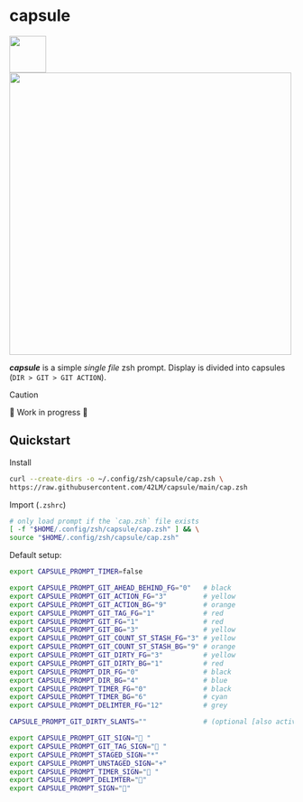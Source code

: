 # capsule
<img src="https://github.com/user-attachments/assets/632b79e3-bac4-47cd-81a8-63267b6e6c0b" width="65" /> <img src="https://github.com/user-attachments/assets/e5375434-186b-4d9a-9a1f-4a67a0e225bc" width="500" />

_**capsule**_ is a simple _single file_ zsh prompt. Display is divided into capsules (`DIR > GIT > GIT ACTION`).

> [!CAUTION]
> 🚧 Work in progress 🚧

## Quickstart
Install
```sh
curl --create-dirs -o ~/.config/zsh/capsule/cap.zsh \
https://raw.githubusercontent.com/42LM/capsule/main/cap.zsh
```

Import (`.zshrc`)
```zsh
# only load prompt if the `cap.zsh` file exists
[ -f "$HOME/.config/zsh/capsule/cap.zsh" ] && \
source "$HOME/.config/zsh/capsule/cap.zsh"
```

Default setup:
```sh
export CAPSULE_PROMPT_TIMER=false

export CAPSULE_PROMPT_GIT_AHEAD_BEHIND_FG="0"   # black
export CAPSULE_PROMPT_GIT_ACTION_FG="3"         # yellow
export CAPSULE_PROMPT_GIT_ACTION_BG="9"         # orange
export CAPSULE_PROMPT_GIT_TAG_FG="1"            # red
export CAPSULE_PROMPT_GIT_FG="1"                # red
export CAPSULE_PROMPT_GIT_BG="3"                # yellow
export CAPSULE_PROMPT_GIT_COUNT_ST_STASH_FG="3" # yellow
export CAPSULE_PROMPT_GIT_COUNT_ST_STASH_BG="9" # orange
export CAPSULE_PROMPT_GIT_DIRTY_FG="3"          # yellow
export CAPSULE_PROMPT_GIT_DIRTY_BG="1"          # red
export CAPSULE_PROMPT_DIR_FG="0"                # black
export CAPSULE_PROMPT_DIR_BG="4"                # blue
export CAPSULE_PROMPT_TIMER_FG="0"              # black
export CAPSULE_PROMPT_TIMER_BG="6"              # cyan
export CAPSULE_PROMPT_DELIMTER_FG="12"          # grey

CAPSULE_PROMPT_GIT_DIRTY_SLANTS=""              # (optional [also activates double slants])

export CAPSULE_PROMPT_GIT_SIGN="󰘬 "
export CAPSULE_PROMPT_GIT_TAG_SIGN="󱈤 "
export CAPSULE_PROMPT_STAGED_SIGN="*"
export CAPSULE_PROMPT_UNSTAGED_SIGN="+"
export CAPSULE_PROMPT_TIMER_SIGN=" "
export CAPSULE_PROMPT_DELIMTER=""
export CAPSULE_PROMPT_SIGN="󱞩"
```
